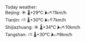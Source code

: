 Today weather:  
Beijing: ☀️   🌡️+29°C 🌬️↖11km/h  
Tianjin: ⛅️  🌡️+30°C 🌬️↑7km/h  
Shijiazhuang: ☀️   🌡️+34°C 🌬️↖10km/h  
Tangshan: ⛅️  🌡️+30°C 🌬️↗9km/h  
